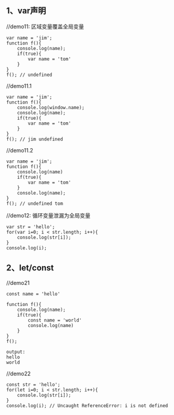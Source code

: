 ## 1、var声明

//demo11: 区域变量覆盖全局变量
```
var name = 'jim';
function f(){
	console.log(name);
	if(true){
		var name = 'tom'
	}
}
f(); // undefined
```

//demo11.1
```
var name = 'jim';
function f(){
	console.log(window.name);
	console.log(name);
	if(true){
		var name = 'tom'
	}
}
f(); // jim undefined
```

//demo11.2
```
var name = 'jim';
function f(){
	console.log(name)
	if(true){
		var name = 'tom'
	}
	console.log(name);
}
f(); // undefined tom
```

//demo12: 循环变量泄漏为全局变量
```
var str = 'hello';
for(var i=0; i < str.length; i++){
	console.log(str[i]);
}
console.log(i);
```


## 2、let/const

//demo21
```
const name = 'hello'

function f(){
	console.log(name);
	if(true){
		const name = 'world'
		console.log(name)
	}
}
f();

output: 
hello 
world
```

//demo22
```
const str = 'hello';
for(let i=0; i < str.length; i++){
	console.log(str[i]);
}
console.log(i); // Uncaught ReferenceError: i is not defined
```